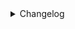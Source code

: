 <details>
<summary>Changelog</summary>

### 4.4.72
- Add setting to allow clip extension on repeated detections in the configured timeframe

### 4.4.70
- Added links to Zentik

### 4.4.66
- Manual AI settings removed. Use LLM plugin if that was setup before

### 4.4.59
- RPCObjects/pendingResult as measurement entities

### 4.4.58
- Add last face detection time to MQTT
- Add diagnostic values to MQTT: rpcObjects, memoryUsed, pendingResults

### 4.4.56
- Add source for faces used on people tracker as RawDetections

### 4.4.54
- Add Dev notifications setting (General -> advanced) to opt-in to communications interesting for debug purpooses

### 4.4.50
- Add support HA icon color property

### 4.4.48
- Add support for Zentik, new notifier system soon available for iOS

### 4.4.36
- Add a new setting on the extended notifier to enable the plugin for every notifications (i.e. test ones)
- Add a new setting on the extended notifier to change the payload key with the modified content, try different keys if the notifications do not contain the AI modifier payload

### 4.4.31
- Fix decoder frames resize
- Persist snoozes through reboots
- More HA properties added

### 4.4.30
- Add setting to override the decoder stream

### 4.4.29
- Add support for homeassistant channels

### 4.4.28
- Add camera setting to resize decoder frames (advanced section)
- Change `serveAssetsFromLocal` with `assetsOriginSource` 

### 4.4.22
- Images name setting removed. Only latest images will be persisted
- Added `serveAssetsFromLocal` under Plugin General -> advanced, will serve all the assets links through local IP and not cloud. Useful if cloud plugin is not available or preferred local connections 

### 4.4.5
- Add videoclip GIF support, this adds clips support to Pushover, NTFY and Telegram, besides the already supported Homeassistant

### 4.3.65
- Add clear action to HA actions

### 4.3.61
- Add snoozes customization (Plugin => Rules section)

### 4.3.60
- Add rule configuration to snoose any notifier of the rule, instead only the single one

### 4.3.56
- Add AI filter to detection rules

### 4.3.55
- Enable FS/Webhook images for post-processed images

### 4.3.45
- StoreEvents flag default to false

### 4.3.44
- Add customizations for post-processing actions
- Quick notifications implemented, delay should be reduced on notifications

### 4.3.41
- Publish per-zone detection entities to MQTT

### 4.3.27
- Publish audio entities to MQTT

### 4.3.25
- Add setting for homeassistant notifiers to open notifications on the homeassistant's scrypted component

### 4.3.20
- Add support to onboarded audio detections (YAMnet plugin)

### 4.3.19
- Add prompt customization for the occupancy confirmation flow

### 4.3.13
- Add setting to confirm occupancy rules with AI to avoid false positives even more

### 4.3.11
- Added support (RawDetections only) to Boundaries marking and Image cropping for notifications. NVR detections will be later on extended with this too

### 4.3.3
- Clip support added. Extend a detection rule setting a contextual description to filter even more a rule result
- LLM tools support added

### 4.2.5
- Changes prepared to use LLMPlugin. Manual is the current working way

### 4.2.4
- Secret protection added for all public endpoints. A secret is auto-generated under the section General -> Advanced, this must be used as search parameter for all webhook to avoid resources to be easily available to 3th parties. The token is now also used to serve videoclips and thumbnails with limited available tokens (3 hours)

### 4.2.0
- Events app released. It is available as dashboard link as well as PWA app. It has events and videoclips views across all the possible source (NVR, Frigate, ...). Live view is still on initial stages
- Telegram notifier supported
- Audio rules improved a lot! They will now take into account analyzed sampling values and not only peaks
- Fixed many issues when MQTT was not available initially and would crash the plugin
- Plugin will not store relevant events to make them available in the web APP

### 3.7.21
- Add detection clips to the camera clips

### 3.7.16
- Add setting to set the post event duration for videoclips

### 3.7.15
- Add MQTT data source setting per camera
- Do not wake up sleeping cameras for a snapshot

### 3.7.3
- Add configurations for videoclip speed, default to 2x (Fast)

### 3.7.0
- Add full support to Frigate detections, in combination with `Scrypted Frigate Bridge` will be possible to import frigate events into scrypted and use this plugin fully with them. Particularly interesting audio classifications and bird classification (untested, will need some test data). Snapshots are as well imported from Frigate, videoclips for accelerated GIFs will be coming soon
- Motion reporting to MQTT reduced drastically to 5 seconds
- Restructure of FS folders, old timelapses will be lost due to technical reasons
- Decoder usage changed, if any rule requires a videoclip will be permanent. If enabled on the camera for snapshots will be run only when motion is triggered
- Fix annoying MQTT bug where switch/buttons were persisted on the broker and would change state of entities randomly. Plugin will remove automatically those messages
- Add setting to alarm system for critical notifications on trigger

### 3.6.15

- Short GIF recording on detection/occupancy rules. Activate the `Notify with a clip` check to try it out. It will work very well with homeassistant notifiers

### 3.6.14

- Add notification sound customization for Pushover

### 3.6.13

- Add notification sound customization (currently only for HA notifiers) 

### 3.6.12

- Decoder usage checkbox changed with a selection, Off, OnMotion (previous default), Always 

### 3.6.11

- Quick actions added to alarm notifications
- Allow using active rules notfiers for alarm notifications

### 3.6.9

- [BREAKING CHANGE] Homeassistant data fetching removed. OnActive devices won't support entity IDs anymore. Use instead device id or name

### 3.6.8

- Advanced Security System released, an onboard security system mechanism linked to detection rules

### 3.6.7

- [BREAKING CHANGE] Check occupancy (in seconds) changed with a boolean flag

### 3.6.1

- Add support to camera AI generated

### 3.6.0

- Add support to NVR notifications to translations and AI messages

### 3.5.13

- Add scheduler for notifiers, can be used also for NVR notifications

### 3.5.11

- Add default actions on camera

### 3.5.10

- [BREAKING CHANGE] HaActions and priority have been removed in favour of specific settings for every notifier utilized on a rule
- Add fully support to Ntfy, Pushover, HA, Scrypted NVR for: priority (critical too), actions, snoozing

### 3.5.9

- Add full support to native NVR notifiers

### 3.5.7

- [BREAKING CHANGE] Doorbell sensors won't be used anymore, a detection class Doorbell is now available on doorbell cameras

### 3.5.6

- Add last faces detected on MQTT People tracker device

### 3.5.5

- Add POST notification webhook on notifier level

### 3.5.4

- Add main notifications switch on the plugin level

### 3.5.0

- [BREAKING CHANGE] Sensors classes have been changed, any plugin rule using lock or contact labels, shoul be changed to new ones
- Added support for Entry and Flooding sensors

### 3.4.12

- Texts building reworked. There is now only one object detection label and several object types to make it better scalable in future. Check Texts section 

### 3.4.11

- Add labels (people and plates) filtering for detection rules

### 3.4.9

- Add audio detection and decoder snapshots entities to MQTT
- Enable decoder only during motion events

### 3.4.8

- Add support for NVR notifiers to enable/disable notifications globally or per camera, if the camera flag is off. This allows to script NVR notifications without implementing any rule
- Notifiers device discovered on MQTT

### 3.4.1

- Add setting to enable snoozing actions on a notifier (Pushover and homeassistant)

### 3.4.0

- Latest snapshots webhook changed, add a Webhook section to the README with all the possible snapshots available
- Added POST webhook for detections, set multiple URL and preferred cameras to send images to external services

### 3.3.7

- Add setting to disable notifications for a specific camera, on MQTT as well
- Implement snooze actions on Homeassistant notifiers

### 3.3.6

- Any object entities added on MQTT and file system, will be triggered for any object detection (animal, vehicle, person)

### 3.3.1

- Occupancy data persisting improved. Current status and detected objects added to settings. 
Should fix false resetting on startup

### 3.2.0

- Update images for rule in the same asynqueue to make sure an image is always available

### 3.1.23

- Link plugin rule entities on devices and vice-versa, plugin triggers will activate the plugin entity as well

### 3.1.17

- Fix retained button messages not cleaned up

### 3.1.15

- Only update motion in case of non-NVR detections when NVR detections is enabled

### 3.1.10

- Move MQTT enabled setting on camera level, enabled by default
- Move Notifier enabled setting on notifier level, enabled by default

### 3.1.9

- Added option to fetch frames from prebuffer. Unsuggested for use, use it only if snapshot crashes continuously

### 3.0.31

- Automatic cleanup of HA entities when not available anymore

### 3.0.30

- `Minimum MQTT publish delay` setting adding on the camera, allowing to defer detection updates

### 3.0.28

- NVR images will be stored on system as well, with a -NVR suffix, along with the non-cropped ones

### 3.0.27

- Add camera level configuration to enable regular occupancy check

### 3.0.23

- Add rule configuration to delay MQTT image update

### 3.0.21

- Cleanup detection rules discovery not supported per camera

### 3.0.20

- Fix NVR detections parsing

### 3.0.19

- Performance noticeably improved splitting images update on MQTT in batches

### 3.0.17

- MQTT client split per device to reduce overhead for weak brokers
- Utilize images from object detectors when available
- Optimize image usage 

### 3.0.8

Added support to Groq

### 3.0.7

Added support to Anthropic AI

### 3.0.6

Added support to Google AI, thanks @sfn!

### 3.0.0

MQTT rework. Most of the IDs have changed. Remove all the homeassistant devices and let the plugin to recreate them.
This was required to allow me to extend the plugin in an easier and scalable way. Some improvements happened along the way

### 2.2.30

Add MQTT flag for each rule currently running

### 2.2.28

Enable reporting of occupancy data for every camera enabled to MQTT

### 2.2.27

Audio deteciton rules implemented

### 2.2.26

Add PTZ controls to MQTT/HA

### 2.2.25

Add Reboot button to MQTT/HA

</details>
